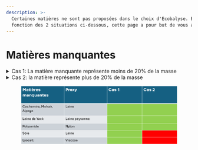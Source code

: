```yaml
---
description: >-
  Certaines matières ne sont pas proposées dans le choix d'Ecobalyse. En
  fonction des 2 situations ci-dessous, cette page a pour but de vous aider.
---
```


# Matières manquantes



<details>

<summary>Cas 1: La matière manquante représente moins de 20% de la masse</summary>

Choix d’une autre matière en suivant le tableau de correspondance

</details>

<details>

<summary>Cas 2: la matière représente plus de 20% de la masse</summary>

1. Proxi acceptable: tableau​ de correspondance
2. Proxi non acceptable: impossible de scorer le produit

</details>

<figure><img src="../../../.gitbook/assets/image (333).png" alt=""><figcaption></figcaption></figure>
